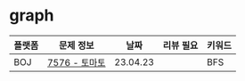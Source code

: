 # graph
| 플랫폼 | 문제 정보 | 날짜       | 리뷰 필요 | 키워드 |
|------|-----|----------|-------|-----|
| BOJ | [7576 - 토마토](https://www.acmicpc.net/problem/7576) | 23.04.23 |  | BFS |
